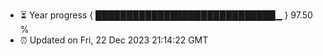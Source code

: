 - ⏳ Year progress { █████████████████████████████▁ } 97.50 %
- ⏰ Updated on Fri, 22 Dec 2023 21:14:22 GMT

